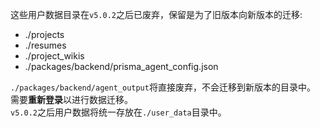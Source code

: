 这些用户数据目录在`v5.0.2`之后已废弃，保留是为了旧版本向新版本的迁移:

- ./projects
- ./resumes
- ./project_wikis
- ./packages/backend/prisma_agent_config.json

`./packages/backend/agent_output`将直接废弃，不会迁移到新版本的目录中。
<br/>
需要**重新登录**以进行数据迁移。
<br/>
`v5.0.2`之后用户数据将统一存放在`./user_data`目录中。
